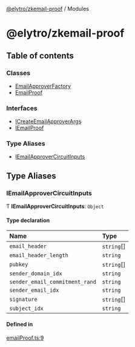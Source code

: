 [@elytro/zkemail-proof](README.md) / Modules

# @elytro/zkemail-proof

## Table of contents

### Classes

- [EmailApproverFactory](classes/EmailApproverFactory.md)
- [EmailProof](classes/EmailProof.md)

### Interfaces

- [ICreateEmailApproverArgs](interfaces/ICreateEmailApproverArgs.md)
- [IEmailProof](interfaces/IEmailProof.md)

### Type Aliases

- [IEmailApproverCircuitInputs](modules.md#iemailapprovercircuitinputs)

## Type Aliases

### IEmailApproverCircuitInputs

Ƭ **IEmailApproverCircuitInputs**: `Object`

#### Type declaration

| Name | Type |
| :------ | :------ |
| `email_header` | `string`[] |
| `email_header_length` | `string` |
| `pubkey` | `string`[] |
| `sender_domain_idx` | `string` |
| `sender_email_commitment_rand` | `string` |
| `sender_email_idx` | `string` |
| `signature` | `string`[] |
| `subject_idx` | `string` |

#### Defined in

[emailProof.ts:9](https://github.com/SoulWallet/elytro-wallet-lib/blob/179e9ead428fdbe246d2e7c57356d8786d712066/packages/zkemailproof/src/emailProof.ts#L9)
